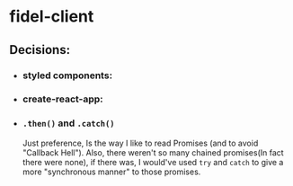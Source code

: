 # fidel-client

## Decisions:
- ### styled components:

- ### create-react-app:


- ### `.then()` and `.catch()`
  Just preference, Is the way I like to read Promises (and to avoid "Callback Hell").
  Also, there weren't so many chained promises(In fact there were none), if there was, I would've used `try` and `catch` to give a more "synchronous manner" to those promises.
